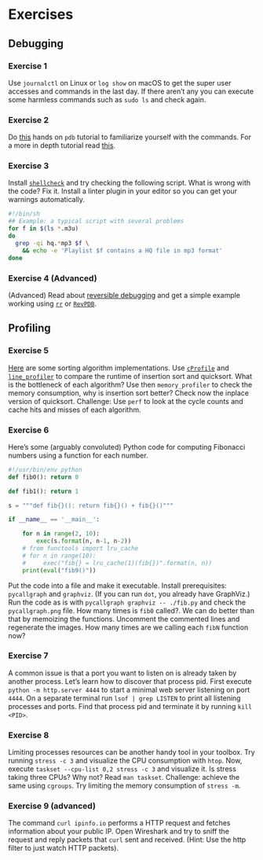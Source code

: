 # Exercises

## Debugging

### Exercise 1

Use `journalctl` on Linux or `log show` on macOS to get the super user accesses and commands in the last day. If there aren’t any you can execute some harmless commands such as `sudo ls` and check again.

### Exercise 2

Do [this](https://github.com/spiside/pdb-tutorial) hands on `pdb` tutorial to familiarize yourself with the commands. For a more in depth tutorial read [this](https://realpython.com/python-debugging-pdb).

### Exercise 3

Install [`shellcheck`](https://www.shellcheck.net/) and try checking the following script. What is wrong with the code? Fix it. Install a linter plugin in your editor so you can get your warnings automatically.

```sh
#!/bin/sh
## Example: a typical script with several problems
for f in $(ls *.m3u)
do
  grep -qi hq.*mp3 $f \
    && echo -e 'Playlist $f contains a HQ file in mp3 format'
done
```

### Exercise 4 (Advanced)

(Advanced) Read about [reversible debugging](https://undo.io/resources/reverse-debugging-whitepaper/) and get a simple example working using [`rr`](https://rr-project.org/) or [`RevPDB`](https://morepypy.blogspot.com/2016/07/reverse-debugging-for-python.html).

## Profiling

### Exercise 5

[Here](https://missing.csail.mit.edu/static/files/sorts.py) are some sorting algorithm implementations. Use [`cProfile`](https://docs.python.org/3/library/profile.html) and [`line_profiler`](https://github.com/pyutils/line_profiler) to compare the runtime of insertion sort and quicksort. What is the bottleneck of each algorithm? Use then `memory_profiler` to check the memory consumption, why is insertion sort better? Check now the inplace version of quicksort. Challenge: Use `perf` to look at the cycle counts and cache hits and misses of each algorithm.

### Exercise 6

Here’s some (arguably convoluted) Python code for computing Fibonacci numbers using a function for each number.

```py
#!/usr/bin/env python
def fib0(): return 0

def fib1(): return 1

s = """def fib{}(): return fib{}() + fib{}()"""

if __name__ == '__main__':

    for n in range(2, 10):
        exec(s.format(n, n-1, n-2))
    # from functools import lru_cache
    # for n in range(10):
    #     exec("fib{} = lru_cache(1)(fib{})".format(n, n))
    print(eval("fib9()"))
```

Put the code into a file and make it executable. Install prerequisites: `pycallgraph` and `graphviz`. (If you can run `dot`, you already have GraphViz.) Run the code as is with `pycallgraph graphviz -- ./fib.py` and check the `pycallgraph.png` file. How many times is `fib0` called?. We can do better than that by memoizing the functions. Uncomment the commented lines and regenerate the images. How many times are we calling each `fibN` function now?

### Exercise 7

A common issue is that a port you want to listen on is already taken by another process. Let’s learn how to discover that process pid. First execute `python -m http.server 4444` to start a minimal web server listening on port `4444`. On a separate terminal run `lsof | grep LISTEN` to print all listening processes and ports. Find that process pid and terminate it by running `kill <PID>`.

### Exercise 8

Limiting processes resources can be another handy tool in your toolbox. Try running `stress -c 3` and visualize the CPU consumption with `htop`. Now, execute `taskset --cpu-list 0,2 stress -c 3` and visualize it. Is stress taking three CPUs? Why not? Read `man taskset`. Challenge: achieve the same using `cgroups`. Try limiting the memory consumption of `stress -m`.

### Exercise 9 (advanced)

The command `curl ipinfo.io` performs a HTTP request and fetches information about your public IP. Open Wireshark and try to sniff the request and reply packets that `curl` sent and received. (Hint: Use the http filter to just watch HTTP packets).
